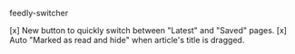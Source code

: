 feedly-switcher

[x] New button to quickly switch between "Latest" and "Saved" pages.
[x] Auto "Marked as read and hide" when article's title is dragged.
